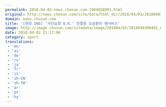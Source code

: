```yaml
---
permalink: 2018-04-02-news.chosun.com-1904658991.html
original: http://news.chosun.com/site/data/html_dir/2018/04/03/2018040300416.html
domain: news.chosun.com
title: '[현장 SNS] ‘사인요청 O.K.’ 친절한 오승환의 팬서비스'
image: http://image.chosun.com/sitedata/image/201804/03/2018040300401_0.jpg
date: 2018-04-02 21:17:06
category: sport
translations: 
 - 'en'
 - 'es'
 - 'de'
 - 'ru'
 - 'ja'
 - 'fr'
 - 'it'
 - 'zh-CN'
 - 'zh-TW'
 - 'ar'
 - 'pt'
 - 'hy'
---
```


